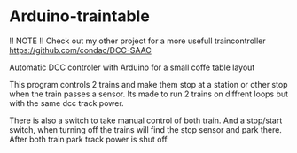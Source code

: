 Arduino-traintable
==================

!! NOTE !! Check out my other project for a more usefull traincontroller https://github.com/condac/DCC-SAAC 

Automatic DCC controler with Arduino for a small coffe table layout


This program controls 2 trains and make them stop at a station or other stop when the train passes a sensor. 
Its made to run 2 trains on diffrent loops but with the same dcc track power. 

There is also a switch to take manual control of both train. And a stop/start switch, when turning off the trains will find the stop sensor and park there. After both train park track power is shut off.

